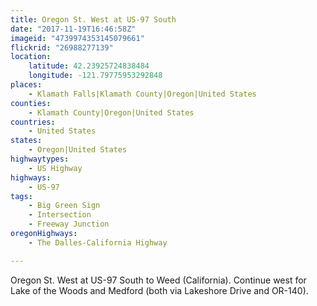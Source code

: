 ```yaml
---
title: Oregon St. West at US-97 South
date: "2017-11-19T16:46:58Z"
imageid: "4739974353145079661"
flickrid: "26988277139"
location:
    latitude: 42.23925724838484
    longitude: -121.79775953292848
places:
    - Klamath Falls|Klamath County|Oregon|United States
counties:
    - Klamath County|Oregon|United States
countries:
    - United States
states:
    - Oregon|United States
highwaytypes:
    - US Highway
highways:
    - US-97
tags:
    - Big Green Sign
    - Intersection
    - Freeway Junction
oregonHighways:
    - The Dalles-California Highway

---
```

Oregon St. West at US-97 South to Weed (California).  Continue west for Lake of the Woods and Medford (both via Lakeshore Drive and OR-140).